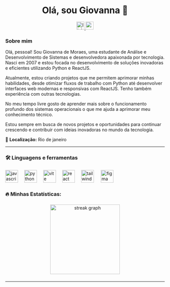 

<h1 align="center">Olá, sou Giovanna 👋</h1>

<div align="center">
  <a href="www.linkedin.com/in/giovanna-mrs" target="_blank">
    <img src="https://img.shields.io/static/v1?message=LinkedIn&logo=linkedin&label=&color=0077B5&logoColor=white&labelColor=&style=for-the-badge" height="25" alt="linkedin logo" />
  </a>
  <a href="mailto:giovannamrs.dev@gmail.com" target="_blank">
    <img src="https://img.shields.io/static/v1?message=Gmail&logo=gmail&label=&color=D14836&logoColor=white&labelColor=&style=for-the-badge" height="25" alt="gmail logo" />
  </a>
</div>


###

<h3>Sobre mim</h3>
<p align="left">Olá, pessoal! Sou Giovanna de Moraes, uma estudante de Análise e Desenvolvimento de Sistemas e desenvolvedora apaixonada por tecnologia. Nasci em 2007 e estou focada no desenvolvimento de soluções inovadoras e eficientes utilizando Python e ReactJS.

Atualmente, estou criando projetos que me permitem aprimorar minhas habilidades, desde otimizar fluxos de trabalho com Python até desenvolver interfaces web modernas e responsivas com ReactJS. Tenho também experiência com outras tecnologias.

No meu tempo livre gosto de aprender mais sobre o funcionamento profundo dos sistemas operacionais o que me ajuda a aprimorar meu conhecimento técnico.

Estou sempre em busca de novos projetos e oportunidades para continuar crescendo e contribuir com ideias inovadoras no mundo da tecnologia.</p>

📍 **Localização:** Rio de janeiro

---

###

<h3 align="left">🛠 Linguagens e ferramentas</h3>

###

<div align="left">
  <img src="https://cdn.jsdelivr.net/gh/devicons/devicon/icons/javascript/javascript-original.svg" height="40" alt="javascript logo" />
  <img width="12" />
  <img src="https://cdn.jsdelivr.net/gh/devicons/devicon/icons/python/python-original.svg" height="40" alt="python logo" />
  <img width="12" />
  <img src="https://cdn.jsdelivr.net/gh/devicons/devicon/icons/vite/vite-original.svg" height="40" alt="vite logo" />
  <img width="12" />
  <img src="https://cdn.jsdelivr.net/gh/devicons/devicon/icons/react/react-original.svg" height="40" alt="react logo" />
  <img width="12" />
  <img src="https://cdn.jsdelivr.net/gh/devicons/devicon/icons/tailwindcss/tailwindcss-original-wordmark.svg" height="40" alt="tailwind logo" />
  <img width="15" />
  <img src="https://cdn.jsdelivr.net/gh/devicons/devicon/icons/figma/figma-original.svg" height="40" alt="figma logo" />
</div>


###

<h3 align="left">🔥  Minhas Estatísticas:</h3>

###

<div align="center">
  <img src="https://streak-stats.demolab.com?user=gioomoraes&locale=en&mode=daily&theme=dark&hide_border=false&border_radius=5&order=3" height="220" alt="streak graph" />
</div>


###
---


 
 




<!---
Gioomoraes/Gioomoraes is a ✨ special ✨ repository because its `README.md` (this file) appears on your GitHub profile.
You can click the Preview link to take a look at your changes.
--->
